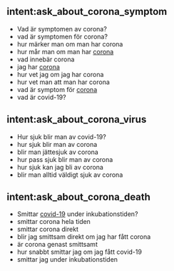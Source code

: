 ## intent:ask_about_corona_symptom
- Vad är symptomen av corona?
- vad är symptomen för corona?
- hur märker man om man har corona
- hur mår man om man har [corona](corona:corona)
- vad innebär corona
- jag har [corona](corona:corona)
- hur vet jag om jag har corona
- hur vet man att man har corona
- vad är symptom för [corona](corona:corona)
- vad är covid-19?

## intent:ask_about_corona_virus
- Hur sjuk blir man av covid-19?
- hur sjuk blir man av corona
- blir man jättesjuk av corona
- hur pass sjuk blir man av corona
- hur sjuk kan jag bli av corona
- blir man alltid väldigt sjuk av corona

## intent:ask_about_corona_death
- Smittar [covid-19](corona:corona) under inkubationstiden?
- smittar corona hela tiden
- smittar corona direkt
- blir jag smittsam direkt om jag har fått corona
- är corona genast smittsamt
- hur snabbt smittar jag om jag fått covid-19
- smittar jag under inkubationstiden
